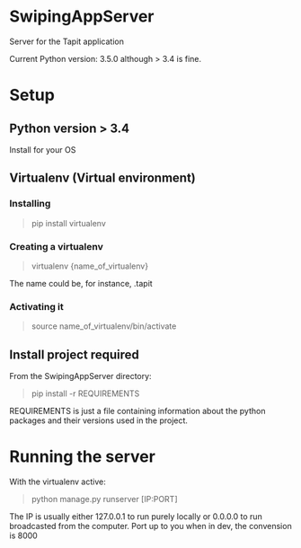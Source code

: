 # SwipingAppServer
Server for the Tapit application

Current Python version: 3.5.0 although > 3.4 is fine.

# Setup

## Python version > 3.4

Install for your OS

## Virtualenv (Virtual environment)

### Installing

> pip install virtualenv

### Creating a virtualenv

> virtualenv {name_of_virtualenv}

The name could be, for instance, .tapit

### Activating it

> source name_of_virtualenv/bin/activate

## Install project required

From the SwipingAppServer directory:

> pip install -r REQUIREMENTS

REQUIREMENTS is just a file containing information about the python packages and their versions used in the project.

# Running the server

With the virtualenv active:

> python manage.py runserver [IP:PORT]

The IP is usually either 127.0.0.1 to run purely locally or 0.0.0.0 to run broadcasted from the computer. Port up to you when in dev, the convension is 8000